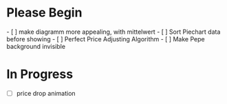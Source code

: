 <h1>Please Begin</h1>
- [ ] make diagramm more appealing, with mittelwert
- [ ] Sort Piechart data before showing
- [ ] Perfect Price Adjusting Algorithm
- [ ] Make Pepe background invisible 
<h1>In Progress</h1>

- [ ] price drop animation
